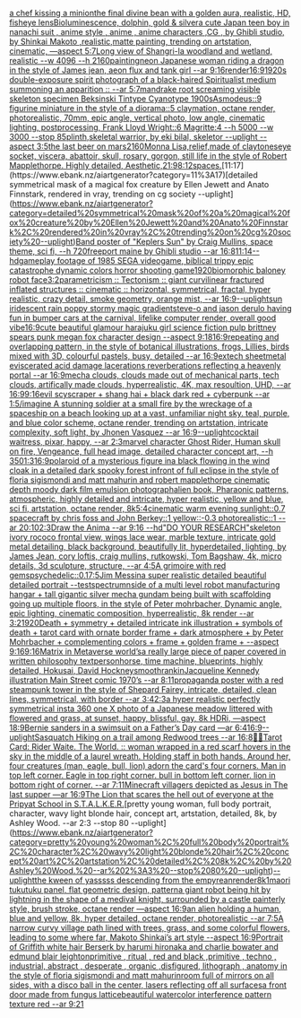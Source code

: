 [a chef kissing a minion](https://www.ebank.nz/aiartgenerator?category=a%20chef%20kissing%20a%20minion)[the final divine bean with a golden aura, realistic, HD, fisheye lens](https://www.ebank.nz/aiartgenerator?category=the%20final%20divine%20bean%20with%20a%20golden%20aura%2C%20realistic%2C%20HD%2C%20fisheye%20lens)[Bioluminescence, dolphin, gold & silver](https://www.ebank.nz/aiartgenerator?category=Bioluminescence%2C%20dolphin%2C%20gold%20%26%20silver)[a cute Japan  teen boy in nanachi suit , anime style , anime , anime characters ,CG , by Ghibli studio, by Shinkai Makoto ,realistic,matte painting, trending on artstation, cinematic, —aspect 5:7](https://www.ebank.nz/aiartgenerator?category=a%20cute%20Japan%20%20teen%20boy%20in%20nanachi%20suit%20%2C%20anime%20style%20%2C%20anime%20%2C%20anime%20characters%20%2CCG%20%2C%20by%20Ghibli%20studio%2C%20by%20Shinkai%20Makoto%20%2Crealistic%2Cmatte%20painting%2C%20trending%20on%20artstation%2C%20cinematic%2C%20%E2%80%94aspect%205%3A7)[Long view of Shangri-la woodland and wetland, realistic    --w 4096  --h 2160](https://www.ebank.nz/aiartgenerator?category=Long%20view%20of%20Shangri-la%20woodland%20and%20wetland%2C%20realistic%20%20%20%20--w%204096%20%20--h%202160)[painting](https://www.ebank.nz/aiartgenerator?category=painting)[neon Japanese woman riding a dragon in the style of James jean, aeon flux and tank girl --ar 9:16](https://www.ebank.nz/aiartgenerator?category=neon%20Japanese%20woman%20riding%20a%20dragon%20in%20the%20style%20of%20James%20jean%2C%20aeon%20flux%20and%20tank%20girl%20--ar%209%3A16)[render](https://www.ebank.nz/aiartgenerator?category=render)[16:9](https://www.ebank.nz/aiartgenerator?category=16%3A9)[1920s double-exposure spirit photograph of a black-haired Spiritualist medium summoning an apparition :: --ar 5:7](https://www.ebank.nz/aiartgenerator?category=1920s%20double-exposure%20spirit%20photograph%20of%20a%20black-haired%20Spiritualist%20medium%20summoning%20an%20apparition%20%3A%3A%20--ar%205%3A7)[mandrake root screaming visible skeleton specimen Beksinski Tintype Cyanotype 1900s](https://www.ebank.nz/aiartgenerator?category=mandrake%20root%20screaming%20visible%20skeleton%20specimen%20Beksinski%20Tintype%20Cyanotype%201900s)[Asmodeus::9 figurine miniature in the style of a diorama::5 claymation, octane render, photorealistic, 70mm, epic angle, vertical photo, low angle, cinematic lighting, postprocessing, Frank Lloyd Wright::6 Magritte:4 --h 5000 --w 3000 --stop 85](https://www.ebank.nz/aiartgenerator?category=Asmodeus%3A%3A9%20figurine%20miniature%20in%20the%20style%20of%20a%20diorama%3A%3A5%20claymation%2C%20octane%20render%2C%20photorealistic%2C%2070mm%2C%20epic%20angle%2C%20vertical%20photo%2C%20low%20angle%2C%20cinematic%20lighting%2C%20postprocessing%2C%20Frank%20Lloyd%20Wright%3A%3A6%20Magritte%3A4%20--h%205000%20--w%203000%20--stop%2085)[plinth,](https://www.ebank.nz/aiartgenerator?category=plinth%2C)[skeletal warrior, by eki bilal, skeletor --uplight --aspect 3:5](https://www.ebank.nz/aiartgenerator?category=skeletal%20warrior%2C%20by%20eki%20bilal%2C%20skeletor%20--uplight%20--aspect%203%3A5)[the last beer on mars](https://www.ebank.nz/aiartgenerator?category=the%20last%20beer%20on%20mars)[2160](https://www.ebank.nz/aiartgenerator?category=2160)[Monna Lisa,relief,made of clay](https://www.ebank.nz/aiartgenerator?category=Monna%20Lisa%2Crelief%2Cmade%20of%20clay)[tones](https://www.ebank.nz/aiartgenerator?category=tones)[eye socket, viscera, abattoir, skull, rosary, gorgon, still life in the style of Robert Mapplethorpe. Highly detailed, Aesthetic,](https://www.ebank.nz/aiartgenerator?category=eye%20socket%2C%20viscera%2C%20abattoir%2C%20skull%2C%20rosary%2C%20gorgon%2C%20still%20life%20in%20the%20style%20of%20Robert%20Mapplethorpe.%20Highly%20detailed%2C%20Aesthetic%2C)[21:9](https://www.ebank.nz/aiartgenerator?category=21%3A9)[8:12](https://www.ebank.nz/aiartgenerator?category=8%3A12)[spaces.](https://www.ebank.nz/aiartgenerator?category=spaces.)[11:17](https://www.ebank.nz/aiartgenerator?category=11%3A17)[detailed symmetrical mask of a magical fox creature by Ellen Jewett and Anato Finnstark, rendered in vray, trending on cg society --uplight](https://www.ebank.nz/aiartgenerator?category=detailed%20symmetrical%20mask%20of%20a%20magical%20fox%20creature%20by%20Ellen%20Jewett%20and%20Anato%20Finnstark%2C%20rendered%20in%20vray%2C%20trending%20on%20cg%20society%20--uplight)[Band poster of "Keplers Sun" by Craig Mullins, space theme, sci fi, --h 720](https://www.ebank.nz/aiartgenerator?category=Band%20poster%20of%20%22Keplers%20Sun%22%20by%20Craig%20Mullins%2C%20space%20theme%2C%20sci%20fi%2C%20--h%20720)[freeport maine by Ghibli studio --ar 16:8](https://www.ebank.nz/aiartgenerator?category=freeport%20maine%20by%20Ghibli%20studio%20--ar%2016%3A8)[11:14](https://www.ebank.nz/aiartgenerator?category=11%3A14)[--hd](https://www.ebank.nz/aiartgenerator?category=--hd)[gameplay footage of 1985 SEGA videogame, biblical trippy epic catastrophe dynamic colors horror shooting game](https://www.ebank.nz/aiartgenerator?category=gameplay%20footage%20of%201985%20SEGA%20videogame%2C%20biblical%20trippy%20epic%20catastrophe%20dynamic%20colors%20horror%20shooting%20game)[1920](https://www.ebank.nz/aiartgenerator?category=1920)[biomorphic baloney robot face](https://www.ebank.nz/aiartgenerator?category=biomorphic%20baloney%20robot%20face)[3:2](https://www.ebank.nz/aiartgenerator?category=3%3A2)[parametricism :: Tectonism :: giant curvilinear fractured inflated structures :: cinematic :: horizontal, symmetrical, fractal, hyper realistic, crazy detail, smoke geometry, orange mist,  --ar 16:9](https://www.ebank.nz/aiartgenerator?category=parametricism%20%3A%3A%20Tectonism%20%3A%3A%20giant%20curvilinear%20fractured%20inflated%20structures%20%3A%3A%20cinematic%20%3A%3A%20horizontal%2C%20symmetrical%2C%20fractal%2C%20hyper%20realistic%2C%20crazy%20detail%2C%20smoke%20geometry%2C%20orange%20mist%2C%20%20--ar%2016%3A9)[--uplight](https://www.ebank.nz/aiartgenerator?category=--uplight)[sun iridescent rain poppy stormy magic gradient](https://www.ebank.nz/aiartgenerator?category=sun%20iridescent%20rain%20poppy%20stormy%20magic%20gradient)[steve-o and jason derulo having fun in bumper cars at the carnival, lifelike computer render, overall good vibe](https://www.ebank.nz/aiartgenerator?category=steve-o%20and%20jason%20derulo%20having%20fun%20in%20bumper%20cars%20at%20the%20carnival%2C%20lifelike%20computer%20render%2C%20overall%20good%20vibe)[16:9](https://www.ebank.nz/aiartgenerator?category=16%3A9)[cute beautiful glamour harajuku girl science fiction pulp brittney spears punk megan fox character design  --aspect 9:18](https://www.ebank.nz/aiartgenerator?category=cute%20beautiful%20glamour%20harajuku%20girl%20science%20fiction%20pulp%20brittney%20spears%20punk%20megan%20fox%20character%20design%20%20--aspect%209%3A18)[16:9](https://www.ebank.nz/aiartgenerator?category=16%3A9)[repeating and overlapping pattern,  in the style of botanical illustrations, frogs, Lillies, birds mixed with 3D, colourful pastels, busy, detailed --ar 16:9](https://www.ebank.nz/aiartgenerator?category=repeating%20and%20overlapping%20pattern%2C%20%20in%20the%20style%20of%20botanical%20illustrations%2C%20frogs%2C%20Lillies%2C%20birds%20mixed%20with%203D%2C%20colourful%20pastels%2C%20busy%2C%20detailed%20--ar%2016%3A9)[extech sheetmetal eviscerated acid damage lacerations reverberations reflecting a heavenly portal --ar 16:9](https://www.ebank.nz/aiartgenerator?category=extech%20sheetmetal%20eviscerated%20acid%20damage%20lacerations%20reverberations%20reflecting%20a%20heavenly%20portal%20--ar%2016%3A9)[mecha clouds, clouds made out of mechanical parts, tech clouds, artifically made clouds, hyperrealistic, 4K, max resoultion, UHD, --ar 16:9](https://www.ebank.nz/aiartgenerator?category=mecha%20clouds%2C%20clouds%20made%20out%20of%20mechanical%20parts%2C%20tech%20clouds%2C%20artifically%20made%20clouds%2C%20hyperrealistic%2C%204K%2C%20max%20resoultion%2C%20UHD%2C%20--ar%2016%3A9)[9:16](https://www.ebank.nz/aiartgenerator?category=9%3A16)[evil scyscraper + shang hai + black dark red + cyberpunk --ar 1:5](https://www.ebank.nz/aiartgenerator?category=evil%20scyscraper%20%2B%20shang%20hai%20%2B%20black%20dark%20red%20%2B%20cyberpunk%20--ar%201%3A5)[/imagine A stunning soldier at a small fire by the wreckage of a spaceship on a beach looking up at a vast, unfamiliar night sky. teal, purple, and blue color scheme, octane render, trending on artstation, intricate complexity, soft light, by Jhonen Vasquez --ar 16:9](https://www.ebank.nz/aiartgenerator?category=/imagine%20A%20stunning%20soldier%20at%20a%20small%20fire%20by%20the%20wreckage%20of%20a%20spaceship%20on%20a%20beach%20looking%20up%20at%20a%20vast%2C%20unfamiliar%20night%20sky.%20teal%2C%20purple%2C%20and%20blue%20color%20scheme%2C%20octane%20render%2C%20trending%20on%20artstation%2C%20intricate%20complexity%2C%20soft%20light%2C%20by%20Jhonen%20Vasquez%20--ar%2016%3A9)[--uplight](https://www.ebank.nz/aiartgenerator?category=--uplight)[cocktail waitress, pixar, happy, --ar 2:3](https://www.ebank.nz/aiartgenerator?category=cocktail%20waitress%2C%20pixar%2C%20happy%2C%20--ar%202%3A3)[marvel character Ghost Rider, Human skull on fire, Vengeance,  full head image,  detailed character concept art, --h 350](https://www.ebank.nz/aiartgenerator?category=marvel%20character%20Ghost%20Rider%2C%20Human%20skull%20on%20fire%2C%20Vengeance%2C%20%20full%20head%20image%2C%20%20detailed%20character%20concept%20art%2C%20--h%20350)[1:3](https://www.ebank.nz/aiartgenerator?category=1%3A3)[16:9](https://www.ebank.nz/aiartgenerator?category=16%3A9)[polaroid of a mysterious figure ina black flowing in the wind cloak in a detailed dark spooky forest infront of full eclipse in the style of floria sigismondi and matt mahurin and robert mapplethorpe cinematic depth moody dark film emulsion photograph](https://www.ebank.nz/aiartgenerator?category=polaroid%20of%20a%20mysterious%20figure%20ina%20black%20flowing%20in%20the%20wind%20cloak%20in%20a%20detailed%20dark%20spooky%20forest%20infront%20of%20full%20eclipse%20in%20the%20style%20of%20floria%20sigismondi%20and%20matt%20mahurin%20and%20robert%20mapplethorpe%20cinematic%20depth%20moody%20dark%20film%20emulsion%20photograph)[alien book, Pharaonic patterns, atmospheric, highly detailed and intricate, hyper realistic, yellow and blue, sci fi, artstation, octane render, 8k](https://www.ebank.nz/aiartgenerator?category=alien%20book%2C%20Pharaonic%20patterns%2C%20atmospheric%2C%20highly%20detailed%20and%20intricate%2C%20hyper%20realistic%2C%20yellow%20and%20blue%2C%20sci%20fi%2C%20artstation%2C%20octane%20render%2C%208k)[5:4](https://www.ebank.nz/aiartgenerator?category=5%3A4)[cinematic warm evening sunlight::0.7 spacecraft by chris foss and John Berkey::1 yellow::-0.3 photorealistic::1 --ar 20:10](https://www.ebank.nz/aiartgenerator?category=cinematic%20warm%20evening%20sunlight%3A%3A0.7%20spacecraft%20by%20chris%20foss%20and%20John%20Berkey%3A%3A1%20yellow%3A%3A-0.3%20photorealistic%3A%3A1%20--ar%2020%3A10)[2:3](https://www.ebank.nz/aiartgenerator?category=2%3A3)[Draw the Anima --ar 9:16 --hd](https://www.ebank.nz/aiartgenerator?category=Draw%20the%20Anima%20--ar%209%3A16%20--hd)["DO YOUR RESEARCH"](https://www.ebank.nz/aiartgenerator?category=%22DO%20YOUR%20RESEARCH%22)[skeleton ivory rococo frontal view, wings lace wear, marble texture, intricate gold metal detailing, black background, beautifully lit, hyperdetailed, lighting, by James Jean, cory loftis, craig mullins, rutkowski, Tom Bagshaw, 4k, micro details, 3d sculpture, structure, --ar 4:5](https://www.ebank.nz/aiartgenerator?category=skeleton%20ivory%20rococo%20frontal%20view%2C%20wings%20lace%20wear%2C%20marble%20texture%2C%20intricate%20gold%20metal%20detailing%2C%20black%20background%2C%20beautifully%20lit%2C%20hyperdetailed%2C%20lighting%2C%20by%20James%20Jean%2C%20cory%20loftis%2C%20craig%20mullins%2C%20rutkowski%2C%20Tom%20Bagshaw%2C%204k%2C%20micro%20details%2C%203d%20sculpture%2C%20structure%2C%20--ar%204%3A5)[A grimoire with red gems](https://www.ebank.nz/aiartgenerator?category=A%20grimoire%20with%20red%20gems)[psychedelic::0.1](https://www.ebank.nz/aiartgenerator?category=psychedelic%3A%3A0.1)[7:5](https://www.ebank.nz/aiartgenerator?category=7%3A5)[Jim Messina super realistic detailed beautiful detailed portrait --test](https://www.ebank.nz/aiartgenerator?category=Jim%20Messina%20super%20realistic%20detailed%20beautiful%20detailed%20portrait%20--test)[spectrum](https://www.ebank.nz/aiartgenerator?category=spectrum)[nside of a multi level robot manufacturing hangar + tall gigantic silver mecha gundam being built with scaffolding going up multiple floors, in the style of Peter mohrbacher, Dynamic angle, epic lighting, cinematic composition, hyperrealistic, 8k render --ar 3:2](https://www.ebank.nz/aiartgenerator?category=nside%20of%20a%20multi%20level%20robot%20manufacturing%20hangar%20%2B%20tall%20gigantic%20silver%20mecha%20gundam%20being%20built%20with%20scaffolding%20going%20up%20multiple%20floors%2C%20in%20the%20style%20of%20Peter%20mohrbacher%2C%20Dynamic%20angle%2C%20epic%20lighting%2C%20cinematic%20composition%2C%20hyperrealistic%2C%208k%20render%20--ar%203%3A2)[1920](https://www.ebank.nz/aiartgenerator?category=1920)[Death + symmetry + detailed intricate ink illustration + symbols of death + tarot card with ornate border frame + dark atmosphere + by Peter Mohrbacher + complementing colors + frame + golden frame + --aspect 9:16](https://www.ebank.nz/aiartgenerator?category=Death%20%2B%20symmetry%20%2B%20detailed%20intricate%20ink%20illustration%20%2B%20symbols%20of%20death%20%2B%20tarot%20card%20with%20ornate%20border%20frame%20%2B%20dark%20atmosphere%20%2B%20by%20Peter%20Mohrbacher%20%2B%20complementing%20colors%20%2B%20frame%20%2B%20golden%20frame%20%2B%20--aspect%209%3A16)[9:16](https://www.ebank.nz/aiartgenerator?category=9%3A16)[Matrix in Metaverse world’s](https://www.ebank.nz/aiartgenerator?category=Matrix%20in%20Metaverse%20world%E2%80%99s)[a really large piece of paper covered in written philosophy text](https://www.ebank.nz/aiartgenerator?category=a%20really%20large%20piece%20of%20paper%20covered%20in%20written%20philosophy%20text)[person](https://www.ebank.nz/aiartgenerator?category=person)[horse, time machine, blueprints, highly detailed, Hokusai, David Hockney](https://www.ebank.nz/aiartgenerator?category=horse%2C%20time%20machine%2C%20blueprints%2C%20highly%20detailed%2C%20Hokusai%2C%20David%20Hockney)[smooth](https://www.ebank.nz/aiartgenerator?category=smooth)[rankin](https://www.ebank.nz/aiartgenerator?category=rankin)[Jacqueline Kennedy illustration Main Street comic 1970’s --ar 8:11](https://www.ebank.nz/aiartgenerator?category=Jacqueline%20Kennedy%20illustration%20Main%20Street%20comic%201970%E2%80%99s%20--ar%208%3A11)[propaganda poster with a red steampunk tower in the style of Shepard Fairey, intricate, detailed, clean lines, symmetrical, with border --ar 3:4](https://www.ebank.nz/aiartgenerator?category=propaganda%20poster%20with%20a%20red%20steampunk%20tower%20in%20the%20style%20of%20Shepard%20Fairey%2C%20intricate%2C%20detailed%2C%20clean%20lines%2C%20symmetrical%2C%20with%20border%20--ar%203%3A4)[2:3](https://www.ebank.nz/aiartgenerator?category=2%3A3)[a hyper realistic perfectly symmetrical insta 360 one X photo of a Japanese meadow littered with flowered and grass, at sunset, happy, blissful, gay, 8k HDRi, —aspect 18:9](https://www.ebank.nz/aiartgenerator?category=a%20hyper%20realistic%20perfectly%20symmetrical%20insta%20360%20one%20X%20photo%20of%20a%20Japanese%20meadow%20littered%20with%20flowered%20and%20grass%2C%20at%20sunset%2C%20happy%2C%20blissful%2C%20gay%2C%208k%20HDRi%2C%20%E2%80%94aspect%2018%3A9)[Bernie sanders in a swimsuit on a Father’s Day card —ar 6:4](https://www.ebank.nz/aiartgenerator?category=Bernie%20sanders%20in%20a%20swimsuit%20on%20a%20Father%E2%80%99s%20Day%20card%20%E2%80%94ar%206%3A4)[16:9](https://www.ebank.nz/aiartgenerator?category=16%3A9)[--uplight](https://www.ebank.nz/aiartgenerator?category=--uplight)[Sasquatch Hiking on a trail among Redwood trees --ar 16:8](https://www.ebank.nz/aiartgenerator?category=Sasquatch%20Hiking%20on%20a%20trail%20among%20Redwood%20trees%20--ar%2016%3A8)[💃👖](https://www.ebank.nz/aiartgenerator?category=%F0%9F%92%83%F0%9F%91%96)[Tarot Card: Rider Waite. The World. :: woman wrapped in a red scarf hovers in the sky in the middle of a laurel wreath. Holding staff in both hands. Around her, four creatures (man, eagle, bull, lion) adorn the card's four corners. Man in top left corner. Eagle in top right corner. bull in bottom left corner. lion in bottom right of corner. --ar 7:11](https://www.ebank.nz/aiartgenerator?category=Tarot%20Card%3A%20Rider%20Waite.%20The%20World.%20%3A%3A%20woman%20wrapped%20in%20a%20red%20scarf%20hovers%20in%20the%20sky%20in%20the%20middle%20of%20a%20laurel%20wreath.%20Holding%20staff%20in%20both%20hands.%20Around%20her%2C%20four%20creatures%20%28man%2C%20eagle%2C%20bull%2C%20lion%29%20adorn%20the%20card%27s%20four%20corners.%20Man%20in%20top%20left%20corner.%20Eagle%20in%20top%20right%20corner.%20bull%20in%20bottom%20left%20corner.%20lion%20in%20bottom%20right%20of%20corner.%20--ar%207%3A11)[Minecraft villagers depicted as Jesus in The last supper —ar 16:9](https://www.ebank.nz/aiartgenerator?category=Minecraft%20villagers%20depicted%20as%20Jesus%20in%20The%20last%20supper%20%E2%80%94ar%2016%3A9)[The Lion that scares the hell out of everyone at the Pripyat School in S.T.A.L.K.E.R.](https://www.ebank.nz/aiartgenerator?category=The%20Lion%20that%20scares%20the%20hell%20out%20of%20everyone%20at%20the%20Pripyat%20School%20in%20S.T.A.L.K.E.R.)[pretty young woman, full body portrait, character, wavy light blonde hair, concept art, artstation, detailed, 8k, by Ashley Wood. --ar 2:3 --stop 80 --uplight](https://www.ebank.nz/aiartgenerator?category=pretty%20young%20woman%2C%20full%20body%20portrait%2C%20character%2C%20wavy%20light%20blonde%20hair%2C%20concept%20art%2C%20artstation%2C%20detailed%2C%208k%2C%20by%20Ashley%20Wood.%20--ar%202%3A3%20--stop%2080%20--uplight)[--uplight](https://www.ebank.nz/aiartgenerator?category=--uplight)[the kween of yasssss descending from the empyrean](https://www.ebank.nz/aiartgenerator?category=the%20kween%20of%20yasssss%20descending%20from%20the%20empyrean)[render](https://www.ebank.nz/aiartgenerator?category=render)[8k](https://www.ebank.nz/aiartgenerator?category=8k)[1](https://www.ebank.nz/aiartgenerator?category=1)[maori tukutuku panel, flat geometric design, pattern](https://www.ebank.nz/aiartgenerator?category=maori%20tukutuku%20panel%2C%20flat%20geometric%20design%2C%20pattern)[a giant robot being hit by lightning in the shape of a medival knight, surrounded by a castle painterly style, brush stroke, octane render —aspect 16:9](https://www.ebank.nz/aiartgenerator?category=a%20giant%20robot%20being%20hit%20by%20lightning%20in%20the%20shape%20of%20a%20medival%20knight%2C%20surrounded%20by%20a%20castle%20painterly%20style%2C%20brush%20stroke%2C%20octane%20render%20%E2%80%94aspect%2016%3A9)[an alien holding a human, blue and yellow, 8k, hyper detailed, octane render, photorealistic --ar 7:5](https://www.ebank.nz/aiartgenerator?category=an%20alien%20holding%20a%20human%2C%20blue%20and%20yellow%2C%208k%2C%20hyper%20detailed%2C%20octane%20render%2C%20photorealistic%20--ar%207%3A5)[A narrow curvy village path lined with trees, grass, and some colorful flowers, leading to some where far, Makoto Shinkai’s art style --aspect 16:9](https://www.ebank.nz/aiartgenerator?category=A%20narrow%20curvy%20village%20path%20lined%20with%20trees%2C%20grass%2C%20and%20some%20colorful%20flowers%2C%20leading%20to%20some%20where%20far%2C%20Makoto%20Shinkai%E2%80%99s%20art%20style%20--aspect%2016%3A9)[Portrait of Griffith white hair Berserk by harumi hironaka and charlie bowater and edmund blair leighton](https://www.ebank.nz/aiartgenerator?category=Portrait%20of%20Griffith%20white%20hair%20Berserk%20by%20harumi%20hironaka%20and%20charlie%20bowater%20and%20edmund%20blair%20leighton)[primitive , ritual , red and black ,primitive , techno , industrial, abstract , desperate , organic ,disfigured, lithograph , anatomy in the style of floria sigismondi and matt mahurin](https://www.ebank.nz/aiartgenerator?category=primitive%20%2C%20ritual%20%2C%20red%20and%20black%20%2Cprimitive%20%2C%20techno%20%2C%20industrial%2C%20abstract%20%2C%20desperate%20%2C%20organic%20%2Cdisfigured%2C%20lithograph%20%2C%20anatomy%20in%20the%20style%20of%20floria%20sigismondi%20and%20matt%20mahurin)[room full of mirrors on all sides, with a disco ball in the center, lasers reflecting off all surfaces](https://www.ebank.nz/aiartgenerator?category=room%20full%20of%20mirrors%20on%20all%20sides%2C%20with%20a%20disco%20ball%20in%20the%20center%2C%20lasers%20reflecting%20off%20all%20surfaces)[a front door made from fungus lattice](https://www.ebank.nz/aiartgenerator?category=a%20front%20door%20made%20from%20fungus%20lattice)[beautiful watercolor interference pattern texture red --ar 9:21](https://www.ebank.nz/aiartgenerator?category=beautiful%20watercolor%20interference%20pattern%20texture%20red%20--ar%209%3A21)